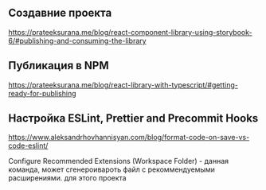 ## Создавние проекта
https://prateeksurana.me/blog/react-component-library-using-storybook-6/#publishing-and-consuming-the-library

## Публикация в NPM
https://prateeksurana.me/blog/react-library-with-typescript/#getting-ready-for-publishing

## Настройка ESLint, Prettier and Precommit Hooks
https://www.aleksandrhovhannisyan.com/blog/format-code-on-save-vs-code-eslint/


Configure Recommended Extensions (Workspace Folder) - данная команда, может сгенероивароть файл с рекоммендуемыми расширениями. для этого проекта